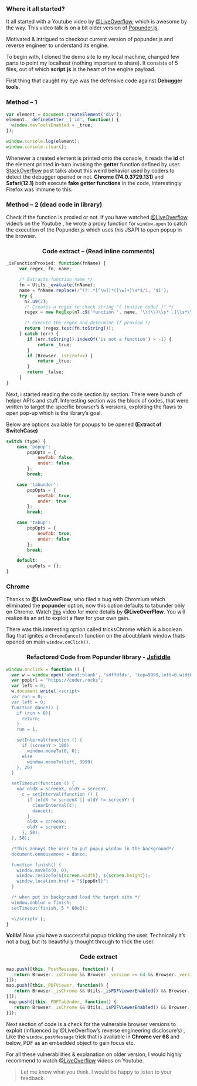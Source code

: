 ### Where it all started?

It all started with a Youtube video by [@LiveOverflow](https://twitter.com/LiveOverflow), which is awesome by the way. This video talk is on a bit older version of [Popunder.js](https://popunderjs.com/).

Motivated & intrigued to checkout current version of popunder.js and reverse engineer to understand its engine.

To begin with, I cloned the demo site to my local machine, changed few parts to point my localhost (nothing important to share). It consists of 5 files, out of which **script.js** is the heart of the engine payload.

First thing that caught my eye was the defensive code against **Debugger tools**.

### Method – 1

```js
var element = document.createElement('div');
element.__defineGetter__('id', function() {
  window.devToolsEnabled = _true;
});

window.console.log(element);
window.console.clear();
```

Whenever a created element is printed onto the console, it reads the **id** of the element printed in-turn invoking the **getter** function defined by user. [StackOverflow](https://stackoverflow.com/a/36391435/1848109) post talks about this weird behavior used by coders to detect the debugger opened or not. **Chrome (74.0.3729.131)** and **Safari(12.1)** both execute **fake getter functions** in the code, interestingly Firefox was immune to this.

### Method – 2 (dead code in library)
Check if the function is proxied or not. If you have watched [@LiveOverflow](https://twitter.com/LiveOverflow) video’s on the Youtube , he wrote a proxy function for `window.open` to catch the execution of the Popunder.js which uses this JSAPI to open popup in the browser.

<h3 align="center">Code extract – (Read inline comments)</h3>

```js
_isFunctionProxied: function(fnName) {
     var regex, fn, name;

     /* Extracts function name */
     fn = Utils._evaluate(fnName);
     name = fnName.replace(/^(?:.*[^\w])*([\w]+)\s*$/i, '$1');
     try {
       n7.u9(2);
       /* Creates a regex to check string "{ [native code] }" */
       regex = new RegExp(n7.c9('function ', name, '\\(\\)\\s* .{\\s*\\[\\s*native code\\s*\\]\\s*}'), 'im');

       /* Execute the regex and determine if proxied */
       return !regex.test(fn.toString());
     } catch (err) {
        if (err.toString().indexOf('is not a function') > -1) {
            return _true;
        }
        if (Browser._isFirefox) {
            return _true;
        }
        return _false;
     }
}
```

Next, i started reading the code section by section. There were bunch of helper API’s and stuff. Interesting section was the block of codes, that were written to target the specific browser’s & versions, exploiting the flaws to open pop-up which is the library’s goal.

Below are options available for popups to be opened **(Extract of SwitchCase)**

```js
switch (type) {
    case 'popup':
        popOpts = {
            newTab: false,
            under: false
        };
        break;

    case 'tabunder':
        popOpts = {
            newTab: true,
            under: true
        };
        break;

    case 'tabup':
        popOpts = {
            newTab: true,
            under: false
        };
        break;

    default:
        popOpts = {};
}
```

### Chrome
Thanks to **@LiveOverFlow**, who filed a bug with Chromium which eliminated the **popunder** option, now this option defaults to tabunder only on Chrome. Watch [this](https://www.youtube.com/watch?v=PPzRcZLNCPY) video for more details by **@LiveOverFlow**. You will realize its an art to exploit a flaw for your own gain.

There was this interesting option called tricksChrome which is a boolean flag that ignites a `ChromeDance()` function on the about:blank window thats opened on main `window.onClick()`.

<h3 align="center">Refactored Code from Popunder library - <a href="https://jsfiddle.net/xvmp45we/" target="_blank">Jsfiddle</a></h3>

```js
window.onclick = function () {
  var w = window.open('about:blank', 'sdffdfds', 'top=9999,left=0,width=100,height=100');
  var popUrl = "https://coder.rocks";
  var left = 0;
  w.document.write(`<script>
  var run = 0;
  var left = 0;
  function dance() {
    if (run > 0){
      return;
    }
    run = 1;

    setInterval(function () {
      if (screenY > 100) 
        window.moveTo(0, 0);
      else 
        window.moveTo(left, 9999)
    }, 20)
  }

  setTimeout(function () {
    var oldX = screenX, oldY = screenY,
      c = setInterval(function () {
        if (oldX != screenX || oldY != screenY) {
          clearInterval(c); 
          dance();
        } 
        oldX = screenX; 
        oldY = screenY;
      }, 50);
  }, 50);

  /*This annoys the user to put popup window in the background*/
  document.onmousemove = dance; 

  function finish() {
    window.moveTo(0, 0);
    window.resizeTo(${screen.width}, ${screen.height});
    window.location.href = "${popUrl}";
  }

  /* when put in background load the target site */
  window.onblur = finish;
  setTimeout(finish, 5 * 60e3);

  <\/script>`);
}
```

**Voilla!** Now you have a successful popup tricking the user.
Technically it’s not a bug, but its beautifully thought through to trick the user.

<h3 align="center">Code extract</h3>

```js
map.push([this._PostMessage, function() {
   return Browser._isChrome && Browser._version >= 64 && Browser._version < 67;
}]);
map.push([this._PDFViewer, function() {
   return Browser._isChrome && Utils._isPDFViewerEnabled() && Browser._isWin && Browser._version >= 43 && Browser._version < 64;
}]);
 map.push([this._PDFTabUnder, function() {
   return Browser._isChrome && Utils._isPDFViewerEnabled() && Browser._isMac && Browser._version >= 49 && Browser._version < 64;
}]);
```

Next section of code is a check for the vulnerable browser versions to exploit (influenced by @LiveOverflow’s reverse engineering disclosure’s) , Like the `window.postMessage` trick that is available in **Chrome ver 68** and below, PDF as an embedded object to gain focus etc.

For all these vulnerabilities & explanation on older version, I would highly recommend to watch [@LiveOverflow](https://www.youtube.com/c/LiveOverflow) videos on Youtube.

> Let me know what you think. I would be happy to listen to your feedback.